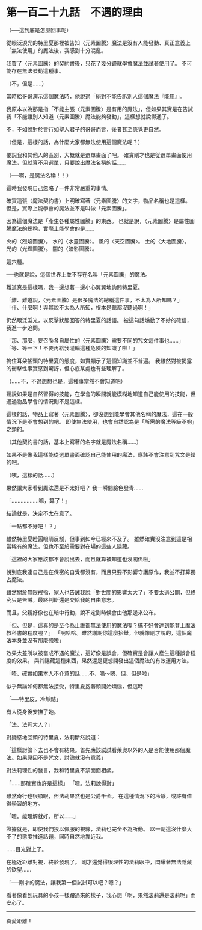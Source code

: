 # 第一百二十九話　不遇的理由

（──這到底是怎麼回事呢）

從眼泛淚光的特里夏那裡被告知〈元素圖騰〉魔法是沒有人能發動、真正意義上「無法使用」的魔法後，我感到十分混亂。

我買了〈元素圖騰〉的契約書後，只花了幾分鐘就學會魔法並試著使用了。
不可能存在無法發動這種事。

（不，但是……）

當時給哥哥演示這個魔法時，他說過「絕對不能告訴別人這個魔法『能用』」。

我原本以為那是指「不能主張〈元素圖騰〉是有用的魔法」，但如果其實是在告誡我「不能讓別人知道〈元素圖騰〉魔法能夠發動」，這樣想就說得通了。

不，不如說對於言行如聖人君子的哥哥而言，後者甚至感覺更自然。

（但是，這樣的話，為什麼大家都無法使用這個魔法呢？）

要說我和其他人的區別，大概就是選單畫面了吧。
確實剛才也是從選單畫面使用魔法，但就算不用選單，只要說出魔法名稱的話……

（──啊，是魔法名稱！！）

這時我發現自己忽略了一件非常嚴重的事情。

確實這張〈魔法契約書〉上明確寫著〈元素圖騰〉的文字，物品名稱也是這樣。
但是，實際上能學會的魔法並不是叫做「元素圖騰」。

因為這個魔法是「產生各種屬性圖騰」的東西。
也就是說，〈元素圖騰〉是屬性圖騰魔法的總稱，實際上能學會的是……

火的〈烈焰圖騰〉。
水的〈水靈圖騰〉。
風的〈天空圖騰〉。
土的〈大地圖騰〉。
光的〈光輝圖騰〉。
闇的〈暗影圖騰〉。

這六種。

──也就是說，這個世界上並不存在名叫「元素圖騰」的魔法。

難道真是這樣嗎，我一邊想著一邊小心翼翼地詢問特里夏。

「難、難道說，〈元素圖騰〉是很多魔法的總稱這件事，不太為人所知嗎？」
「什、什麼啊！與其說不太為人所知，根本是聽都沒聽過啊！」

仍然眼泛淚光，以反擊狀態回答的特里夏的話語。
被這句話煽動了不妙的確信，我進一步追問。

「那、那麼，要召喚各自屬性的〈元素圖騰〉需要不同的咒文這件事也……」
「等、等一下！不要再給我灌輸這種危險的知識了啦！」

摀住耳朵搖頭的特里夏的態度，如實顯示了這個知識並不普遍。
我雖然對被揭露的衝擊性事實感到驚訝，但心底某處也有些理解了。

（……不，不過想想也是，這種事當然不會知道吧）

聽說如果是自然習得的技能，在學會的瞬間就能模糊地知道自己能使用的技能，但通過物品學會的情況則不是這樣。

這樣的話，物品上寫著〈元素圖騰〉，卻沒想到能學會其他名稱的魔法，這在一般情況下是不會想到的吧。
即使無法使用，也會自然認為是「所需的魔法等級不夠」之類的。

（其他契約書的話，基本上寫著的名字就是魔法名稱……）

如果不是像我這樣能從選單畫面確認自己能使用的魔法，應該不會注意到咒文是錯的吧。

（咦，這樣的話……）

果然讓大家看到魔法還是不太好吧？
我一瞬間臉色發青……

「………………嘛，算了！」

結論就是，決定不太在意了。

「一點都不好吧！？」

雖然特里夏瞪圓眼睛反駁，但事到如今已經來不及了。
雖然確實沒注意到這是相當稀有的魔法，但也不至於需要對在場的這些人隱藏。

「這裡的大家應該都不會說出去，而且就算被知道也沒關係啦」

說到底我連自己是在保密的自覺都沒有，而且只要不影響守護原作，我並不打算獨占魔法。

雖然關於無限戒指，家人也告誡我說「對世間的影響太大了」不要太過公開，但終究只是告誡，最終判斷還是交給我的自由意志。

而且，父親好像也在暗中行動，說不定到時候會由他那邊來公布。

「但、但是，這真的是至今為止誰都無法使用的魔法喔？搞不好會達到能登上魔法教科書的程度喔？」
「啊哈哈。雖然謝謝你這麼抬舉，但就像剛才說的，這個魔法本身並沒有那麼強啦」

效果太差所以被當成不遇的魔法，這好像是誤會，但確實是會讓人產生這種誤會程度的效果。
與其隱藏這種東西，果然還是更想開發出這個魔法的有效運用方法。

「唔、確實如果本人不介意的話……不、嗚～嗯、但、但是啦」

似乎無論如何都無法接受，特里夏抱著頭開始煩惱，但這時

「──特里皮，冷靜點」

有人從身後安撫了她。

「法、法莉大人？」

對疑惑地回頭的特里夏，法莉斷然說道：

「這樣討論下去也不會有結果。首先應該試試看萊奧以外的人是否能使用那個魔法。如果原因不是咒文，討論就沒有意義」

對法莉理性的發言，我和特里夏不禁面面相覷。

「……那確實也許是這樣」
「嗯。法莉說得對」

雖然奇行也很顯眼，但法莉果然也是公爵千金。
在這種情況下的冷靜，或許有值得學習的地方。

「嗯。能理解就好。所以……」

證據就是，即使我們投以佩服的視線，法莉也完全不為所動。
以一副這沒什麼大不了的態度推進話題，同時自然地靠近我。

……目光對上了。

在極近距離對視，終於發現了。
剛才還覺得很理性的法莉眼中，閃耀著無法隱藏的欲望……

「──剛才的魔法，讓我第一個試試可以吧？嗯？」

看著像看到玩具的小孩一樣蹭過來的樣子，我心想「啊，果然法莉還是法莉呢」而安心了。

---

真愛距離！